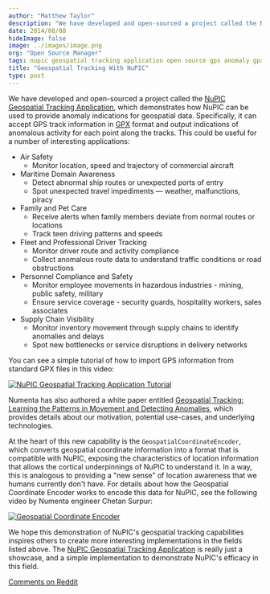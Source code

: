 ```yaml
---
author: "Matthew Taylor"
description: "We have developed and open-sourced a project called the NuPIC Geospatial Tracking Application, which demonstrates how NuPIC can be used to provide anomaly indications for geospatial data."
date: 2014/08/08
hideImage: false
image: ../images/image.png
org: "Open Source Manager"
tags: nupic geospatial tracking application open source gps anomaly gpx videos
title: "Geospatial Tracking With NuPIC"
type: post
---
```


We have developed and open-sourced a project called the [NuPIC Geospatial
Tracking Application](https://github.com/numenta/nupic.geospatial), which
demonstrates how NuPIC can be used to provide anomaly indications for geospatial
data. Specifically, it can accept GPS track information in
[GPX](http://www.topografix.com/gpx.asp) format and output indications of
anomalous activity for each point along the tracks. This could be useful for a
number of interesting applications:

- Air Safety
    - Monitor location, speed and trajectory of commercial aircraft
- Maritime Domain Awareness
    - Detect abnormal ship routes or unexpected ports of entry
    - Spot unexpected travel impediments — weather, malfunctions, piracy
- Family and Pet Care
    - Receive alerts when family members deviate from normal routes or locations
    - Track teen driving patterns and speeds
- Fleet and Professional Driver Tracking
    - Monitor driver route and activity compliance
    - Collect anomalous route data to understand traffic conditions or road
      obstructions
- Personnel Compliance and Safety
    - Monitor employee movements in hazardous industries - mining, public
      safety, military
    - Ensure service coverage - security guards, hospitality workers, sales
      associates
- Supply Chain Visibility
    - Monitor inventory movement through supply chains to identify anomalies and
      delays
    - Spot new bottlenecks or service disruptions in delivery networks

You can see a simple tutorial of how to import GPS information from standard GPX
files in this video:

[![NuPIC Geospatial Tracking Application Tutorial](http://img.youtube.com/vi/M4dD9wCQLkA/hqdefault.jpg)](http://www.youtube.com/watch?v=M4dD9wCQLkA)

Numenta has also authored a white paper entitled
[Geospatial Tracking: Learning the Patterns in Movement and Detecting Anomalies](https://numenta.com/assets/pdf/whitepapers/Geospatial%20Tracking%20White%20Paper.pdf),
which provides details about our motivation, potential use-cases, and underlying
technologies.

At the heart of this new capability is the `GeospatialCoordinateEncoder`, which
converts geospatial coordinate information into a format that is compatible with
NuPIC, exposing the characteristics of location information that allows the
cortical underpinnings of NuPIC to understand it. In a way, this is analogous to
providing a "new sense" of location awareness that we humans currently don't
have. For details about how the Geospatial Coordinate Encoder works to encode
this data for NuPIC, see the following video by Numenta engineer Chetan Surpur:

[![Geospatial Coordinate Encoder](http://img.youtube.com/vi/KxxHo-FtKRo/hqdefault.jpg)](http://www.youtube.com/watch?v=KxxHo-FtKRo)

We hope this demonstration of NuPIC's geospatial tracking capabilities inspires
others to create more interesting implementations in the fields listed above.
The [NuPIC Geospatial Tracking Application](https://github.com/numenta/nupic.geospatial)
is really just a showcase, and a simple implementation to demonstrate NuPIC's
efficacy in this field.

[Comments on Reddit](http://www.reddit.com/r/MachineLearning/comments/2dx0uc/geospatial_tracking_with_nupic/)
